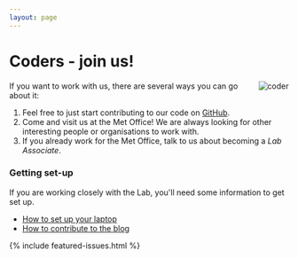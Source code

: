 ```yaml
---
layout: page
---
```


Coders - join us!
=================

<img src="/images/coder.svg" style="float:right" alt="coder">

If you want to work with us, there are several ways you can go about it:

1. Feel free to just start contributing to our code on [GitHub]({{site.github-url}}).
1. Come and visit us at the Met Office! We are always looking for other interesting people or organisations to work with.
1. If you already work for the Met Office, talk to us about becoming a *Lab Associate*.

### Getting set-up
If you are working closely with the Lab, you'll need some information to get set up.

* [How to set up your laptop](/get-involved/get-set-up.html)
* [How to contribute to the blog](/get-involved/how-to-blog.html)

{% include featured-issues.html %}